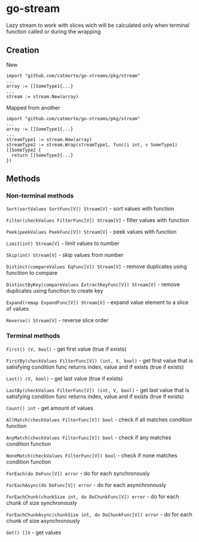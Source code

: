 # go-stream
Lazy stream to work with slices wich will be calculated only when terminal function called or during the wrapping
## Creation
New
```
import "github.com/catmorte/go-streams/pkg/stream"
...
array := []SomeType1{...} 
...
stream := stream.New(array)
```
Mapped from another
```
import "github.com/catmorte/go-streams/pkg/stream"
...
array := []SomeType1{...} 
...
streamType1 := stream.New(array)
streamType2 := stream.Wrap(streamType1, func(i int, v SomeType1) []SomeType2 {
  return []SomeType2{...}
})
```
## Methods
### Non-terminal methods
`Sort(sortValues SortFunc[V]) Stream[V]` - sort values with function

`Filter(checkValues FilterFunc[V]) Stream[V]` - filter values with function

`Peek(peekValues PeekFunc[V]) Stream[V]` - peek values with function

`Limit(int) Stream[V]` - limit values to number

`Skip(int) Stream[V]` - skip values from number

`Distinct(compareValues EqFunc[V]) Stream[V]` - remove duplicates using funcition to compare 

`DistinctByKey(compareValues ExtractKeyFunc[V]) Stream[V]` - remove duplicates using funcition to create key 

`Expand(remap ExpandFunc[V]) Stream[V]` - expand value element to a slice of values

`Reverse() Stream[V]` - reverse slice order

### Terminal methods

`First() (V, bool)` - get first value (true if exists)

`FirstBy(checkValues FilterFunc[V]) (int, V, bool)` - get first value that is satisfying condition func returns index, value and if exists (true if exists)

`Last() (V, bool)` - get last value (true if exists)

`LastBy(checkValues FilterFunc[V]) (int, V, bool)` - get last value that is satisfying condition func returns index, value and if exists (true if exists)

`Count() int` - get amount of values

`AllMatch(checkValues FilterFunc[V]) bool` - check if all matches condition function

`AnyMatch(checkValues FilterFunc[V]) bool` - check if any matches condition function

`NoneMatch(checkValues FilterFunc[V]) bool` - check if none matches condition function

`ForEach(do DoFunc[V]) error` - do for each synchronously

`ForEachAsync(do DoFunc[V]) error` - do for each asynchronously

`ForEachChunk(chunkSize int, do DoChunkFunc[V]) error` - do for each chunk of size synchronously

`ForEachChunkAsync(chunkSize int, do DoChunkFunc[V]) error` - do for each chunk of size asynchronously
    
`Get() []V` - get values




